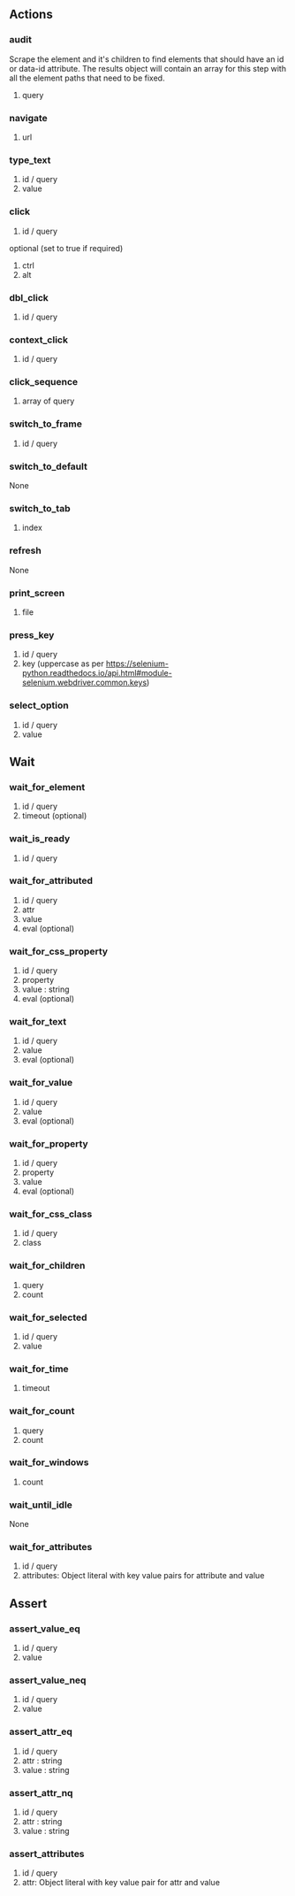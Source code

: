 ## Actions

### audit
Scrape the element and it's children to find elements that should have an id or data-id attribute.
The results object will contain an array for this step with all the element paths that need to be fixed.

1. query

### navigate

1. url

### type_text

1. id / query
2. value

### click

1. id / query

optional (set to true if required)

1. ctrl
2. alt

### dbl_click

1. id / query

### context_click

1. id / query

### click_sequence

1. array of query

### switch_to_frame

1. id / query

### switch_to_default

None

### switch_to_tab

1. index

### refresh

None

### print_screen

1. file

### press_key

1. id / query
2. key (uppercase as per https://selenium-python.readthedocs.io/api.html#module-selenium.webdriver.common.keys)

### select_option


1. id / query
2. value

## Wait

### wait_for_element

1. id / query
2. timeout (optional)

### wait_is_ready

1. id / query

### wait_for_attributed

1. id / query
2. attr
3. value
4. eval (optional)

### wait_for_css_property

1. id / query
2. property
3. value : string
4. eval (optional)

### wait_for_text

1. id / query
2. value
3. eval (optional)

### wait_for_value

1. id / query
2. value
3. eval (optional)

### wait_for_property

1. id / query
2. property
3. value
4. eval (optional)

### wait_for_css_class

1. id / query
2. class

### wait_for_children

1. query
2. count

### wait_for_selected

1. id / query
2. value

### wait_for_time

1. timeout

### wait_for_count

1. query
2. count

### wait_for_windows

1. count

### wait_until_idle

None

### wait_for_attributes

1. id / query
2. attributes: Object literal with key value pairs for attribute and value

## Assert

### assert_value_eq

1. id / query
2. value

### assert_value_neq

1. id / query
2. value

### assert_attr_eq

1. id / query
2. attr : string
3. value : string

### assert_attr_nq

1. id / query
2. attr : string
3. value : string

### assert_attributes

1. id / query
2. attr: Object literal with key value pair for attr and value


